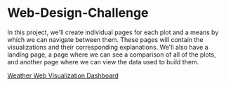 # Web-Design-Challenge
In this project, we'll create individual pages for each plot and a means by which we can navigate between them. These pages will contain the visualizations and their corresponding explanations. We'll also have a landing page, a page where we can see a comparison of all of the plots, and another page where we can view the data used to build them.

[Weather Web Visualization Dashboard](https://firdausmehta.github.io/)



